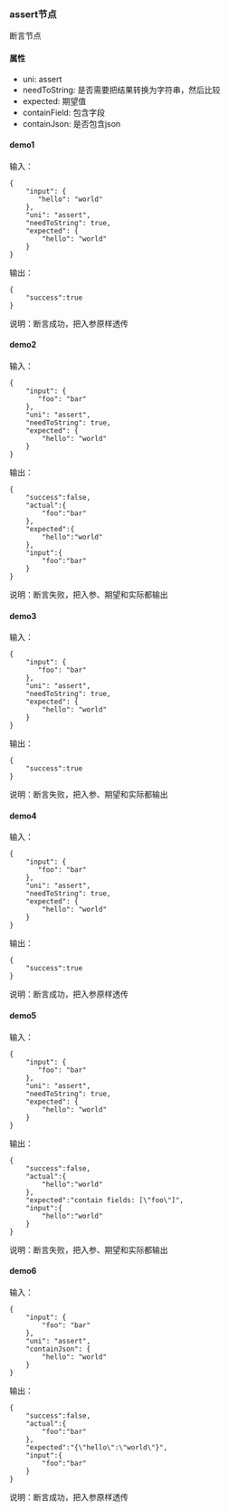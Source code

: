 ### assert节点

断言节点

#### 属性

- uni: assert
- needToString: 是否需要把结果转换为字符串，然后比较
- expected: 期望值
- containField: 包含字段
- containJson: 是否包含json

#### demo1

输入：

```
{
    "input": {
       "hello": "world" 
    },
    "uni": "assert",
    "needToString": true,
    "expected": {
        "hello": "world"
    }
}
```

输出：

```
{
	"success":true
}
```
说明：断言成功，把入参原样透传


#### demo2

输入：

```
{
    "input": {
       "foo": "bar" 
    },
    "uni": "assert",
    "needToString": true,
    "expected": {
        "hello": "world"
    }
}
```

输出：

```
{
	"success":false,
	"actual":{
		"foo":"bar"
	},
	"expected":{
		"hello":"world"
	},
	"input":{
		"foo":"bar"
	}
}
```
说明：断言失败，把入参、期望和实际都输出


#### demo3

输入：

```
{
    "input": {
       "foo": "bar" 
    },
    "uni": "assert",
    "needToString": true,
    "expected": {
        "hello": "world"
    }
}
```

输出：

```
{
	"success":true
}
```
说明：断言失败，把入参、期望和实际都输出


#### demo4

输入：

```
{
    "input": {
       "foo": "bar" 
    },
    "uni": "assert",
    "needToString": true,
    "expected": {
        "hello": "world"
    }
}
```

输出：

```
{
	"success":true
}
```
说明：断言成功，把入参原样透传

#### demo5

输入：

```
{
    "input": {
       "foo": "bar" 
    },
    "uni": "assert",
    "needToString": true,
    "expected": {
        "hello": "world"
    }
}
```

输出：

```
{
	"success":false,
	"actual":{
		"hello":"world"
	},
	"expected":"contain fields: [\"foo\"]",
	"input":{
		"hello":"world"
	}
}
```
说明：断言失败，把入参、期望和实际都输出



#### demo6

输入：

```
{
    "input": {
        "foo": "bar"
    },
    "uni": "assert",
    "containJson": {
        "hello": "world"
    }
}
```

输出：

```
{
	"success":false,
	"actual":{
		"foo":"bar"
	},
	"expected":"{\"hello\":\"world\"}",
	"input":{
		"foo":"bar"
	}
}

```
说明：断言成功，把入参原样透传

